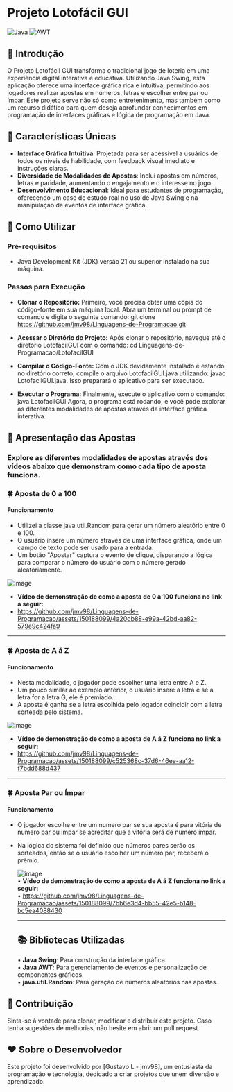 # Projeto Lotofácil GUI

![Java](https://img.shields.io/badge/Java-Swing-blue.svg?style=flat&logo=java)
![AWT](https://img.shields.io/badge/Java-AWT-lightgrey.svg?style=flat&logo=java)

## 🌟 Introdução
O Projeto Lotofácil GUI transforma o tradicional jogo de loteria em uma experiência digital interativa e educativa. Utilizando Java Swing, esta aplicação oferece uma interface gráfica rica e intuitiva, permitindo aos jogadores realizar apostas em números, letras e escolher entre par ou ímpar. Este projeto serve não só como entretenimento, mas também como um recurso didático para quem deseja aprofundar conhecimentos em programação de interfaces gráficas e lógica de programação em Java.

## 🎨 Características Únicas
- **Interface Gráfica Intuitiva**: Projetada para ser acessível a usuários de todos os níveis de habilidade, com feedback visual imediato e instruções claras.
- **Diversidade de Modalidades de Apostas**: Inclui apostas em números, letras e paridade, aumentando o engajamento e o interesse no jogo.
- **Desenvolvimento Educacional**: Ideal para estudantes de programação, oferecendo um caso de estudo real no uso de Java Swing e na manipulação de eventos de interface gráfica.

## 🚀 Como Utilizar
### Pré-requisitos
- Java Development Kit (JDK) versão 21 ou superior instalado na sua máquina.

### Passos para Execução

- **Clonar o Repositório:** Primeiro, você precisa obter uma cópia do código-fonte em sua máquina local. Abra um terminal ou prompt de comando e digite o seguinte comando:
git clone https://github.com/jmv98/Linguagens-de-Programacao.git

- **Acessar o Diretório do Projeto:** Após clonar o repositório, navegue até o diretório LotofacilGUI com o comando:
cd Linguagens-de-Programacao/LotofacilGUI

- **Compilar o Código-Fonte:** Com o JDK devidamente instalado e estando no diretório correto, compile o arquivo LotofacilGUI.java utilizando:
javac LotofacilGUI.java. 
Isso preparará o aplicativo para ser executado.

- **Executar o Programa:** Finalmente, execute o aplicativo com o comando:
java LotofacilGUI
Agora, o programa está rodando, e você pode explorar as diferentes modalidades de apostas através da interface gráfica interativa.

## 🎲 Apresentação das Apostas
### Explore as diferentes modalidades de apostas através dos vídeos abaixo que demonstram como cada tipo de aposta funciona.

### 🍀 Aposta de 0 a 100
#### **Funcionamento**
- Utilizei a classe java.util.Random para gerar um número aleatório entre 0 e 100.
- O usuário insere um número através de uma interface gráfica, onde um campo de texto pode ser usado para a entrada.
- Um botão "Apostar" captura o evento de clique, disparando a lógica para comparar o número do usuário com o número gerado aleatoriamente.

![image](https://github.com/jmv98/Linguagens-de-Programacao/assets/150188099/ac41f2ba-cd56-42ba-a7cb-7c589c9bff46)
- **Vídeo de demonstração de como a aposta de 0 a 100 funciona no link a seguir:**
-  https://github.com/jmv98/Linguagens-de-Programacao/assets/150188099/4a20db88-e99a-42bd-aa82-579e9c424fa9
<hr/>
   
  ### 🍀 Aposta de A á Z 
  #### **Funcionamento**
  - Nesta modalidade, o jogador pode escolher uma letra entre A e Z.
  - Um pouco similar ao exemplo anterior, o usuário insere a letra e se a letra for a letra G, ele é premiado..
  - A aposta é ganha se a letra escolhida pelo jogador coincidir com a letra sorteada pelo sistema.

![image](https://github.com/jmv98/Linguagens-de-Programacao/assets/150188099/5e307fbe-b477-4764-ab0c-4201694fd4a6)
  - **Vídeo de demonstração de como a aposta de A á Z funciona no link a seguir:**
  - https://github.com/jmv98/Linguagens-de-Programacao/assets/150188099/c525368c-37d6-46ee-aa12-f7bdd688d437
<hr/>

### 🍀 Aposta Par ou Ímpar
#### **Funcionamento**
- O jogador escolhe entre um numero par se sua aposta é para vitória de numero par ou impar se acreditar que a vitória será de numero ímpar.
- Na lógica do sistema foi definido que números pares serão os sorteados, então se o usuário escolher um número par, receberá o prêmio.

  ![image](https://github.com/jmv98/Linguagens-de-Programacao/assets/150188099/1bcd6767-68ba-4924-8357-afd6123bb592)
  <br/> • **Vídeo de demonstração de como a aposta de A á Z funciona no link a seguir:**
  <br/> • https://github.com/jmv98/Linguagens-de-Programacao/assets/150188099/7bb6e3d4-bb55-42e5-b148-bc5ea4088430
  <hr/>

  ## 📚 Bibliotecas Utilizadas <br/>
  • **Java Swing**: Para construção da interface gráfica. <br/>
  • **Java AWT**: Para gerenciamento de eventos e personalização de componentes gráficos. <br/>
  • **java.util.Random**: Para geração de números aleatórios nas apostas. <br/>

## 🤝 Contribuição
Sinta-se à vontade para clonar, modificar e distribuir este projeto. Caso tenha sugestões de melhorias, não hesite em abrir um pull request.

## ❤️ Sobre o Desenvolvedor
Este projeto foi desenvolvido por [Gustavo L - jmv98], um entusiasta da programação e tecnologia, dedicado a criar projetos que unem diversão e aprendizado.









